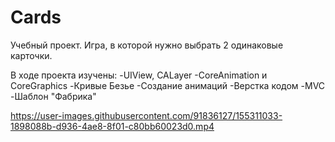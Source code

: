 # Cards
Учебный проект. Игра, в которой нужно выбрать 2 одинаковые карточки.

В ходе проекта изучены:
-UIView, CALayer
-CoreAnimation и CoreGraphics
-Кривые Безье
-Создание анимаций
-Верстка кодом
-MVC
-Шаблон "Фабрика"

https://user-images.githubusercontent.com/91836127/155311033-1898088b-d936-4ae8-8f01-c80bb60023d0.mp4

